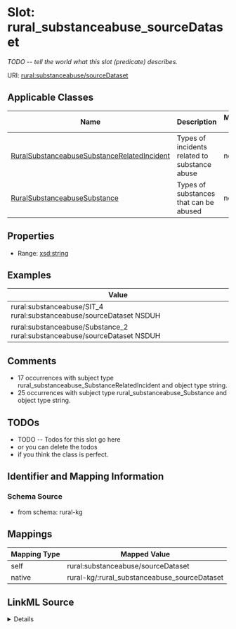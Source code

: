 

# Slot: rural_substanceabuse_sourceDataset


_TODO -- tell the world what this slot (predicate) describes._





URI: [rural:substanceabuse/sourceDataset](http://sail.ua.edu/ruralkg/substanceabuse/sourceDataset)



<!-- no inheritance hierarchy -->





## Applicable Classes

| Name | Description | Modifies Slot |
| --- | --- | --- |
| [RuralSubstanceabuseSubstanceRelatedIncident](../classes/RuralSubstanceabuseSubstanceRelatedIncident.md) | Types of incidents related to substance abuse |  no  |
| [RuralSubstanceabuseSubstance](../classes/RuralSubstanceabuseSubstance.md) | Types of substances that can be abused |  no  |







## Properties

* Range: [xsd:string](http://www.w3.org/2001/XMLSchema#string)






## Examples

| Value |
| --- |
| rural:substanceabuse/SIT_4 rural:substanceabuse/sourceDataset NSDUH |
| rural:substanceabuse/Substance_2 rural:substanceabuse/sourceDataset NSDUH |

## Comments

* 17 occurrences with subject type rural_substanceabuse_SubstanceRelatedIncident and object type string.
* 25 occurrences with subject type rural_substanceabuse_Substance and object type string.

## TODOs

* TODO -- Todos for this slot go here
* or you can delete the todos
* if you think the class is perfect.

## Identifier and Mapping Information







### Schema Source


* from schema: rural-kg




## Mappings

| Mapping Type | Mapped Value |
| ---  | ---  |
| self | rural:substanceabuse/sourceDataset |
| native | rural-kg/:rural_substanceabuse_sourceDataset |




## LinkML Source

<details>
```yaml
name: rural_substanceabuse_sourceDataset
description: TODO -- tell the world what this slot (predicate) describes.
todos:
- TODO -- Todos for this slot go here
- or you can delete the todos
- if you think the class is perfect.
comments:
- 17 occurrences with subject type rural_substanceabuse_SubstanceRelatedIncident and
  object type string.
- 25 occurrences with subject type rural_substanceabuse_Substance and object type
  string.
examples:
- value: rural:substanceabuse/SIT_4 rural:substanceabuse/sourceDataset NSDUH
- value: rural:substanceabuse/Substance_2 rural:substanceabuse/sourceDataset NSDUH
from_schema: rural-kg
rank: 1000
slot_uri: rural:substanceabuse/sourceDataset
alias: rural_substanceabuse_sourceDataset
domain_of:
- rural_substanceabuse_Substance
- rural_substanceabuse_SubstanceRelatedIncident
range: string

```
</details>